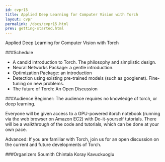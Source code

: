 ```yaml
---
id: cvpr15
title: Applied Deep Learning for Computer Vision with Torch
layout: cvpr
permalink: /docs/cvpr15.html
prev: getting-started.html
---
```


Applied Deep Learning for Computer Vision with Torch

###Schedule

- A candid introduction to Torch. The philosophy and simplistic design.
- Neural Networks Package: a gentle introduction.
- Optimization Package: an introduction
- Detection using existing pre-trained models (such as googlenet). Fine-tuning on new problems.
- The future of Torch: An Open Discussion

###Audience
Beginner:
The audience requires no knowledge of torch, or deep learning.

Everyone will be given access to a GPU-powered itorch notebook (running via the web browser on Amazon EC2) with Do-it-yourself tutorials.
There will be a walkthrough of the code and tutorials, which can be done at your own pace.

Advanced:
If you are familiar with Torch, join us for an open discussion on the current and future developments of Torch.

###Organizers
Soumith Chintala
Koray Kavuckuoglu

